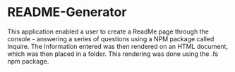 # README-Generator

This application enabled a user to create a ReadMe page through the console - answering a series of questions using a NPM package called Inquire. The Information entered was then rendered on an HTML document, which was then placed in a folder. This rendering was done using the .fs npm package. 

